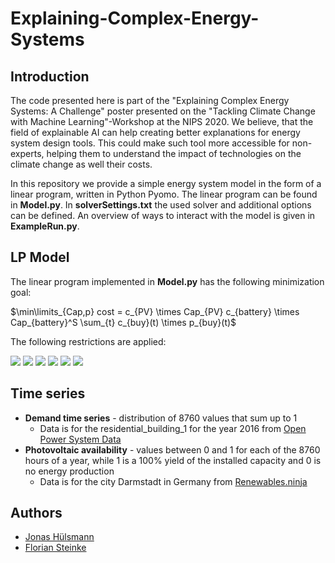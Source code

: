 # Explaining-Complex-Energy-Systems

## Introduction
The code presented here is part of the "Explaining Complex Energy Systems: A Challenge" poster presented on the "Tackling Climate Change with Machine Learning"-Workshop at the NIPS 2020.
We believe, that the field of explainable AI can help creating better explanations for energy system design tools.
This could make such tool more accessible for non-experts, helping them to understand the impact of technologies on the climate change as well their costs.

In this repository we provide a simple energy system model in the form of a linear program, written in Python Pyomo.
The linear program can be found in **Model.py**. 
In **solverSettings.txt** the used solver and additional options can be defined. 
An overview of ways to interact with the model is given in **ExampleRun.py**.

## LP Model
The linear program implemented in **Model.py** has the following minimization goal:

$\min\limits_{Cap,p} cost = c_{PV} \times Cap_{PV}  c_{battery} \times Cap_{battery}^S  \sum_{t} c_{buy}(t) \times p_{buy}(t)$

The following restrictions are applied:

<img src="https://render.githubusercontent.com/render/math?math=p_{buy}(t) %2B p_{PV}(t) %2B p_{battery}^{out}(t) - p_{battery}^{in}(t) = Demand(t), \forall t">

<img src="https://render.githubusercontent.com/render/math?math=p_{battery}^{S}(t) = p_{battery}^{S}(t-1) %2B p_{battery}^{in}(t) \times \delta t - p_{battery}^{out}(t) \times \delta t , t \in 2,...,T">

<img src="https://render.githubusercontent.com/render/math?math=0 \leq p_{PV}(t) \leq Cap_{PV} \times availibilty_{PV}(t) \times \delta t, \forall t">

<img src="https://render.githubusercontent.com/render/math?math=0 \leq p_{battery}^{S}(t) \leq Cap_{battery}^S, \forall t">

<img src="https://render.githubusercontent.com/render/math?math=p_{battery}^{S}(0) = p_{battery}^{S}(T)">
  
<img src="https://render.githubusercontent.com/render/math?math=0 \leq p_{buy}(t), \forall t">

## Time series
* **Demand time series** - distribution of 8760 values that sum up to 1
  * Data is for the residential_building_1 for the year 2016 from [Open Power System Data](https://data.open-power-system-data.org/household_data/2020-04-15)
* **Photovoltaic availability** - values between 0 and 1 for each of the 8760 hours of a year, while 1 is a 100% yield of the installed capacity and 0 is no energy production
  * Data is for the city Darmstadt in Germany from [Renewables.ninja](https://www.renewables.ninja/)

## Authors
* [Jonas H&uuml;lsmann](https://www.eins.tu-darmstadt.de/eins/team/jonas-huelsmann)
* [Florian Steinke](https://www.eins.tu-darmstadt.de/eins/team/florian-steinke)

